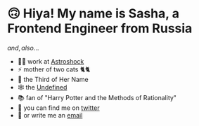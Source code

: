 # 🙃 Hiya! My name is Sasha, a Frontend Engineer from Russia

$and, also...$

- 👷‍♀️ work at [Astroshock](http://astroshock.ru)
- ⚡️ mother of two cats 🐈🐈
- 👑 the Third of Her Name
- 🕸 the [Undefined](https://alisaliso.com)
- 📚 fan of "Harry Potter and the Methods of Rationality"
- 🐓 you can find me on [twitter](https://twitter.com/code_in_panic)
- 📧 or write me an [email](mailto:to@alisaliso.com)
